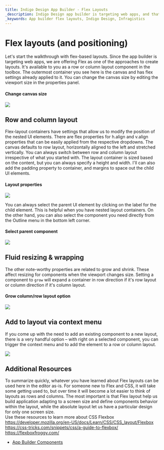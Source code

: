 ```yaml
---
title: Indigo Design App Builder - Flex Layouts
_description: Indigo Design app builder is targeting web apps, and that’s why we are offering Flex as one of the approaches to create layouts. It's available to you as a row or column layout component in the toolbox.
_keywords: App builder flex layouts, Indigo Design, Infragistics
---
```


# Flex layouts (and positioning) 

Let's start the walkthrough with flex-based layouts. Since the app builder is targeting web apps, we are offering Flex as one of the approaches to create layouts. It's available to you as a row or column layout component in the toolbox. The outermost container you see here is the canvas and has flex settings already applied to it. You can change the canvas size by editing the viewport size in the properties panel. 

#### Change canvas size 
<img class="responsive-img" src="../images/edit-create-canvas-size-Indigo-Design-App-Builder.gif" />

## Row and column layout 

Flex-layout containers have settings that allow us to modify the position of the nested UI elements. There are flex properties for h.align and v.align properties that can be easily applied from the respective dropdowns. The canvas defaults to row layout, horizontally aligned to the left and stretched vertically. You can always switch between row and column layout irrespective of what you started with. The layout container is sized based on the content, but you can always specify a height and width. I'll can also add the padding property to container, and margins to space out the child UI elements. 

#### Layout properties
<img class="responsive-img" src="../images/row-column-layout-Indigo-Design-App-Builder.gif" />

You can always select the parent UI element by clicking on the label for the child element. This is helpful when you have nested layout containers. On the other hand, you can also select the component you need directly from the Outline menu in the bottom left corner.  

#### Select parent component 
<img class="responsive-img" src="../images/select-parent-Indigo-Design-App-Builder.gif" />

## Fluid resizing & wrapping 

The other note-worthy properties are related to grow and shrink. These affect resizing for components when the viewport changes size. Setting a component to `grow` will expand a container in row direction if it's row layout or column direction if it's column layout.  

#### Grow column/row layout option 
<img class="responsive-img" src="../images/grow-column-row-layout-Indigo-Design-App-Builder.gif" />


## Add to layout via context menu 

If you come up with the need to add an existing component to a new layout, there is a very handful option – with right on a selected component, you can trigger the context menu and to add the element to a row or column layout.  

<img class="responsive-img" src="../images/add-to-layout-Indigo-Design-App-Builder.gif" />

## Additional Resources

To summarize quickly, whatever you have learned about Flex layouts can be used here in the editor as-is. For someone new to Flex and CSS, it will take some getting used to, but over time it will become a lot easier to think of layouts as rows and columns. The most important is that Flex layout help us build application adapting to a screen size and define components behavior within the layout, while the absolute layout let us have a particular design for only one screen size. 
<br>Use these resources to learn more about CSS Flexbox
<br>https://developer.mozilla.org/en-US/docs/Learn/CSS/CSS_layout/Flexbox
<br>https://css-tricks.com/snippets/css/a-guide-to-flexbox/
<br>https://flexboxfroggy.com/

<div class="divider--half"></div>

* [App Builder Components](../indigo-design-app-builder-components.md)

